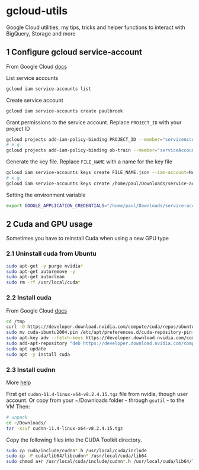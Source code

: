 # gcloud-utils
Google Cloud utilities, my tips, tricks and helper functions to interact with BigQuery, Storage and more

## 1 Configure gcloud service-account

From Google Cloud [docs](https://cloud.google.com/docs/authentication/getting-started#command-line)

List service accounts  
```bash
gcloud iam service-accounts list
```

Create service account
```bash
gcloud iam service-accounts create paulbroek
```

Grant permissions to the service account. Replace `PROJECT_ID` with your project ID  
```bash
gcloud projects add-iam-policy-binding PROJECT_ID --member="serviceAccount:NAME@PROJECT_ID.iam.gserviceaccount.com" --role="roles/owner"
# e.g.
gcloud projects add-iam-policy-binding ob-train --member="serviceAccount:paulbroek@ob-train.iam.gserviceaccount.com" --role="roles/owner"
```

Generate the key file. Replace `FILE_NAME` with a name for the key file
```bash
gcloud iam service-accounts keys create FILE_NAME.json --iam-account=NAME@PROJECT_ID.iam.gserviceaccount.com
# e.g.
gcloud iam service-accounts keys create /home/paul/Downloads/service-account-file.json --iam-account=paulbroek@ob-train.iam.gserviceaccount.com
```

Setting the environment variable
```bash
export GOOGLE_APPLICATION_CREDENTIALS="/home/paul/Downloads/service-account-file.json"
```

## 2 Cuda and GPU usage

Sometimes you have to reinstall Cuda when using a new GPU type


### 2.1 Uninstall cuda from Ubuntu 

```bash
sudo apt-get -y purge nvidia*
sudo apt-get autoremove -y
sudo apt-get autoclean
sudo rm -rf /usr/local/cuda*
```

### 2.2 Install cuda

From Google Cloud [docs](https://cloud.google.com/compute/docs/gpus/install-drivers-gpu#ubuntu-driver-steps)

```bash
cd /tmp
curl -O https://developer.download.nvidia.com/compute/cuda/repos/ubuntu2004/x86_64/cuda-ubuntu2004.pin
sudo mv cuda-ubuntu2004.pin /etc/apt/preferences.d/cuda-repository-pin-600
sudo apt-key adv --fetch-keys https://developer.download.nvidia.com/compute/cuda/repos/ubuntu2004/x86_64/7fa2af80.pub
sudo add-apt-repository "deb https://developer.download.nvidia.com/compute/cuda/repos/ubuntu2004/x86_64/ /"
sudo apt update
sudo apt -y install cuda
```

### 2.3 Install cudnn

More [help](https://jayden-chua.medium.com/quick-install-cuda-on-google-cloud-compute-6c85447f86a1)

First get `cudnn-11.4-linux-x64-v8.2.4.15.tgz` file from nvidia, though user account.
Or copy from your ~/Downloads folder - through `gsutil` - to the VM
Then:
```bash
# unpack
cd ~/Downloads/
tar -xzvf cudnn-11.4-linux-x64-v8.2.4.15.tgz
```
Copy the following files into the CUDA Toolkit directory.
```bash
sudo cp cuda/include/cudnn*.h /usr/local/cuda/include 
sudo cp -P cuda/lib64/libcudnn* /usr/local/cuda/lib64 
sudo chmod a+r /usr/local/cuda/include/cudnn*.h /usr/local/cuda/lib64/libcudnn*
```